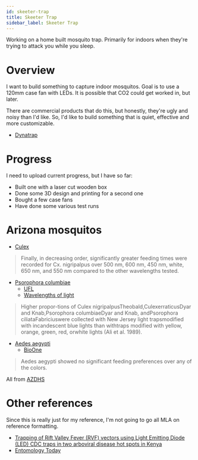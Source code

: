 ```yaml
---
id: skeeter-trap 
title: Skeeter Trap
sidebar_label: Skeeter Trap
---
```



Working on a home built mosquito trap.  Primarily for indoors when they're trying to attack you while you sleep.

# Overview

I want to build something to capture indoor mosquitos.  Goal is to use a 120mm case fan with LEDs.  It is possible that CO2 could get worked in, but later.

There are commercial products that do this, but honestly, they're ugly and noisy than I'd like.  So, I'd like to build something that is quiet, effective and more customizable.
* [Dynatrap](https://smile.amazon.com/dp/B00I4R1SA2)

# Progress

I need to upload current progress, but I have so far:

* Built one with a laser cut wooden box
* Done some 3D design and printing for a second one
* Bought a few case fans
* Have done some various test runs


# Arizona mosquitos

* [Culex](https://en.wikipedia.org/wiki/Culex)
> Finally, in decreasing order, significantly greater feeding times were recorded for Cx. nigripalpus over 500 nm, 600 nm, 450 nm, white, 650 nm, and 550 nm compared to the other wavelengths tested.
* [Psorophora columbiae](https://en.wikipedia.org/wiki/Psorophora_columbiae)
  * [UFL](http://entnemdept.ufl.edu/creatures/AQUATIC/Psorophora_columbiae.html)
  * [Wavelengths of light](https://digitalcommons.unl.edu/cgi/viewcontent.cgi?article=2002&context=usdaarsfacpub)
> Higher  propor-tions   of Culex   nigripalpusTheobald,CulexerraticusDyar  and  Knab,Psorophora  columbiaeDyar and Knab, andPsorophora ciliataFabriciuswere   collected   with   New   Jersey   light   trapsmodified with incandescent blue lights than withtraps modified with yellow, orange, green, red, orwhite lights (Ali et al. 1989).  
* [Aedes aegypti](https://en.wikipedia.org/wiki/Aedes_aegypti)
  * [BioOne](https://bioone.org/journals/florida-entomologist/volume-88/issue-4/0015-4040(2005)88%5B383%3ALEOCLA%5D2.0.CO%3B2/LABORATORY-EVALUATION-OF-COLORED-LIGHT-AS-AN-ATTRACTANT-FOR-FEMALE/10.1653/0015-4040(2005)88[383:LEOCLA]2.0.CO;2.full)
> Aedes aegypti showed no significant feeding preferences over any of the colors.

All from [AZDHS](https://www.azdhs.gov/preparedness/epidemiology-disease-control/mosquito-borne/mosquitoes-of-az/index.php)


# Other references

Since this is really just for my reference, I'm not going to go all MLA on reference formatting.

* [Trapping of Rift Valley Fever (RVF) vectors using Light Emitting Diode (LED) CDC traps in two arboviral disease hot spots in Kenya](https://link.springer.com/article/10.1186/1756-3305-5-94)
* [Entomology Today](https://entomologytoday.org/2017/08/09/building-a-better-light-trap-study-finds-specific-light-waves-attract-anopheline-mosquitoes/)
